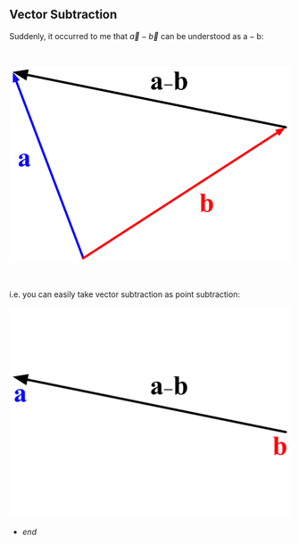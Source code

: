 Vector Subtraction
------

Suddenly, it occurred to me that $\vec{a} - \vec{b}$ can be understood as $\text{a} - \text{b}$:

<br>

![description](/img/posts-img/a-b_tri.png)

<br>

i.e. you can easily take vector subtraction as point subtraction:

![description](/img/posts-img/a-b_poi.png)

* *end*